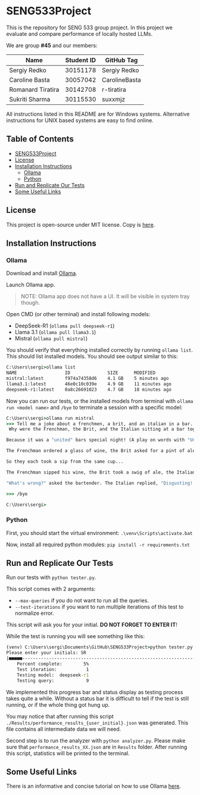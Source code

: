 # SENG533Project

This is the repository for SENG 533 group project. In this project we evaluate and compare performance of locally hosted LLMs.

We are group **#45** and our members:

| Name                | Student ID | GitHub Tag    |
|---------------------|------------|---------------|
| Sergiy Redko        | 30151178   | Sergiy Redko  |
| Caroline Basta      | 30057042   | CarolineBasta |
| Romanard Tiratira   | 30142708   | r-tiratira    |
| Sukriti Sharma      | 30115530   | suxxmjz       |

All instructions listed in this README are for Windows systems. Alternative instructions for UNIX based systems are easy to find online.

## Table of Contents

- [SENG533Project](#seng533project)
- [License](#license)
- [Installation Instructions](#installation-instructions)
  - [Ollama](#ollama)
  - [Python](#python)
- [Run and Replicate Our Tests](#run-and-replicate-our-tests)
- [Some Useful Links](#some-useful-links)

## License

This project is open-source under MIT license. Copy is [here](./LICENSE).

## Installation Instructions

### Ollama

Download and install [Ollama](https://ollama.com/).

Launch Ollama app.

> NOTE: Ollama app does not have a UI. It will be visible in system tray though.

Open CMD (or other terminal) and install following models:
- DeepSeek-R1 (`ollama pull deepseek-r1`)
- Llama 3.1 (`ollama pull llama3.1`)
- Mistral (`ollama pull mistral`)

You should verify that everything installed correctly by running `ollama list`. This should list installed models. You should see output similar to this:
```cmd
C:\Users\sergi>ollama list
NAME                  ID              SIZE      MODIFIED
mistral:latest        f974a74358d6    4.1 GB    5 minutes ago
llama3.1:latest       46e0c10c039e    4.9 GB    11 minutes ago
deepseek-r1:latest    0a8c26691023    4.7 GB    18 minutes ago
```

Now you can run our tests, or the installed models from terminal with `ollama run <model name>` and `/bye` to terminate a session with a specific model:
```cmd
C:\Users\sergi>ollama run mistral
>>> Tell me a joke about a frenchmen, a brit, and an italian in a bar.
 Why were the Frenchman, the Brit, and the Italian sitting at a bar together?

Because it was a "united" bars special night! (A play on words with "United Nations")

The Frenchman ordered a glass of wine, the Brit asked for a pint of ale, and the Italian demanded an espresso. The bartender looked at them and said, "You know, you three could save some money if you all just shared one drink!"

So they each took a sip from the same cup...

The Frenchman sipped his wine, the Brit took a swig of ale, the Italian drank his espresso - and immediately spit it out!

"What's wrong?" asked the bartender. The Italian replied, "Disgusting! It tastes like the three of us drank from the same cup!"

>>> /bye

C:\Users\sergi>
```

### Python

First, you should start the virtual environment: `.\venv\Scripts\activate.bat`

Now, install all required python modules: `pip install -r requirements.txt`

## Run and Replicate Our Tests

Run our tests with `python tester.py`.

This script comes with 2 arguments:
- `--max-queries` if you do not want to run all the queries.
- `--test-iterations` if you want to run multiple iterations of this test to normalize error.

This script will ask you for your initial. **DO NOT FORGET TO ENTER IT**!

While the test is running you will see something like this:
```cmd
(venv) C:\Users\sergi\Documents\GitHub\SENG533Project>python tester.py  
Please enter your initials: SR
|■■■■■-----------------------------------------------------------------------------------------------|
    Percent complete:        5%
    Test iteration:           1
    Testing model:  deepseek-r1
    Testing query:            9
```
We implemented this progress bar and status display as testing process takes quite a while. Without a status bar it is difficult to tell if the test is still running, or if the whole thing got hung up.

You may notice that after running this script `./Results/performance_results_{user_initial}.json` was generated. This file contains all intermediate data we will need.

Second step is to run the analyzer with `python analyzer.py`. Please make sure that `performance_results_XX.json` are in `Results` folder. After running this script, statistics will be printed to the terminal.

## Some Useful Links

There is an informative and concise tutorial on how to use Ollama [here](https://www.youtube.com/watch?v=UtSSMs6ObqY).